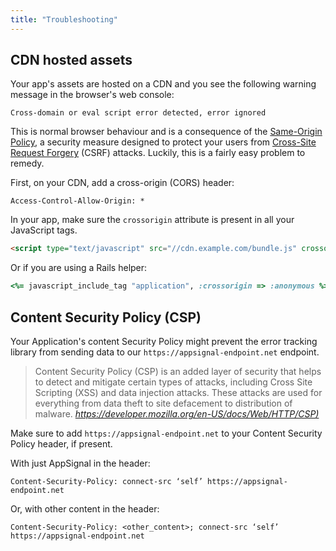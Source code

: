 ```yaml
---
title: "Troubleshooting"
---
```


## CDN hosted assets

Your app's assets are hosted on a CDN and you see the following warning message in the browser's web console:

```
Cross-domain or eval script error detected, error ignored
```

This is normal browser behaviour and is a consequence of the [Same-Origin Policy](https://developer.mozilla.org/en-US/docs/Web/Security/Same-origin_policy), a security measure designed to protect your users from [Cross-Site Request Forgery](https://www.owasp.org/index.php/Cross-Site_Request_Forgery_(CSRF)) (CSRF) attacks. Luckily, this is a fairly easy problem to remedy.

First, on your CDN, add a cross-origin (CORS) header:

```
Access-Control-Allow-Origin: *
```

In your app, make sure the `crossorigin` attribute is present in all your JavaScript tags.

```html
<script type="text/javascript" src="//cdn.example.com/bundle.js" crossorigin="anonymous">
```

Or if you are using a Rails helper:

```ruby
<%= javascript_include_tag "application", :crossorigin => :anonymous %>
```

## Content Security Policy (CSP)

Your Application's content Security Policy might prevent the error tracking library from sending data to our `https://appsignal-endpoint.net` endpoint.

> Content Security Policy (CSP) is an added layer of security that helps to detect and mitigate certain types of attacks, including Cross Site Scripting (XSS) and data injection attacks. These attacks are used for everything from data theft to site defacement to distribution of malware.
> <cite>[https://developer.mozilla.org/en-US/docs/Web/HTTP/CSP)](https://developer.mozilla.org/en-US/docs/Web/HTTP/CSP)</cite>

Make sure to add `https://appsignal-endpoint.net` to your Content Security Policy header, if present.


With just AppSignal in the header:

```
Content-Security-Policy: connect-src ‘self’ https://appsignal-endpoint.net
```

Or, with other content in the header:

```
Content-Security-Policy: <other_content>; connect-src ‘self’ https://appsignal-endpoint.net
```
